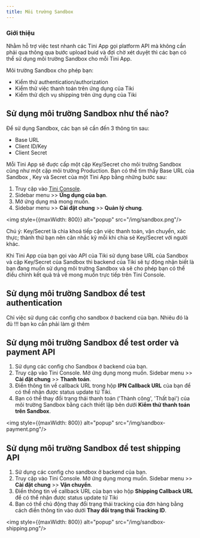 ```yaml
---
title: Môi trường Sandbox
---
```


### Giới thiệu

Nhằm hỗ trợ việc test nhanh các Tini App gọi platform API mà không cần phải qua thông qua bước upload buid và đợi chờ xét duyệt thì các bạn có thể sử dụng môi trường Sandbox cho mỗi Tini App.

Môi trường Sandbox cho phép bạn:

- Kiểm thử authentication/authorization
- Kiểm thử việc thanh toán trên ứng dụng của Tiki
- Kiểm thử dịch vụ shipping trên ứng dụng của Tiki

## Sử dụng môi trường Sandbox như thế nào?

Để sử dụng Sandbox, các bạn sẽ cần đến 3 thông tin sau:

- Base URL 
- Client ID/Key
- Client Secret

Mỗi Tini App sẽ đuợc cấp một cặp Key/Secret cho môi trường Sandbox cũng như một cặp môi trường Production. Bạn có thể tìm thấy Base URL của Sandbox , Key và Secret của một Tini App bằng những bước sau:

1. Truy cập vào [Tini Console](https://developer.tiki.vn/apps).
2. Sidebar menu >> **Ứng dụng của bạn**.
3. Mở ứng dụng mà mong muốn.
4. Sidebar menu >> **Cài đặt chung** >> **Quản lý chung**.

<img style={{maxWidth: 800}} alt="popup" src="/img/sandbox.png"/>

Chú ý: Key/Secret là chìa khoá tiếp cận việc thanh toán, vận chuyển, xác thực; thành thử bạn nên cân nhắc kỹ mỗi khi chia sẻ Key/Secret với người khác.

Khi Tini App của bạn gọi vào API của Tiki sử dụng base URL của Sandbox và cặp Key/Secret của Sandbox thì backend của Tiki sẽ tự động nhận biết là bạn đang muốn sử dụng môi trường Sandbox và sẽ cho phép bạn có thể điều chỉnh kết quả trả về mong muốn trực tiếp trên Tini Console.

## Sử dụng môi trường Sandbox để test authentication

Chỉ việc sử dụng các config cho sandbox ở backend của bạn. Nhiêu đó là đủ !!! bạn ko cần phải làm gì thêm 

## Sử dụng môi trường Sandbox để test order và payment API

1. Sử dụng các config cho Sandbox ở backend của bạn.
2. Truy cập vào Tini Console. Mở ứng dụng mong muốn. Sidebar menu >> **Cài đặt chung** >> **Thanh toán**.
3. Điền thông tin về callback URL trong hộp **IPN Callback URL** của bạn để có thể nhận được status update từ Tiki.
4. Bạn có thể thay đổi trạng thái thanh toán ('Thành công', 'Thất bại') của môi trường Sandbox bằng cách thiết lập bên dưới **Kiểm thử thanh toán trên Sandbox**.

<img style={{maxWidth: 800}} alt="popup" src="/img/sandbox-payment.png"/>

## Sử dụng môi trường Sandbox để test shipping API

1. Sử dụng các config cho sandbox ở backend của bạn.
2. Truy cập vào Tini Console. Mở ứng dụng mong muốn. Sidebar menu >> **Cài đặt chung** >> **Vận chuyển**.
3. Điền thông tin về callback URL của bạn vào hộp **Shipping Callback URL** để có thể nhận được status update từ Tiki
4. Bạn có thể chủ động thay đổi trạng thái tracking của đơn hàng bằng cách điền thông tin vào dưới **Thay đổi trạng thái Tracking ID**.  

<img style={{maxWidth: 800}} alt="popup" src="/img/sandbox-shipping.png"/>
